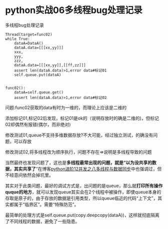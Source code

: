 # python实战06多线程bug处理记录
多线程bug处理记录

```
Thread(target=func02)
while True:
    dataA=DataA()
    dataA.data=[[[xx,yy]]]
    xxx,
    yyy,
    zzz,
    dataA.data=[[[xx,yy]],[[ff,zz]]]
    assert len(dataA.data)>1,error data#标记01
    self.queue.put(dataA)


func02():
    dataA=self.queue.get()
    assert len(dataA.data)>1,error data#标记02

```
问题:func02获取的data有时为一维的，而理论上应该是二维的

添加标记01,标记02后发现，标记01是ok的（说明存放时的确是二维的)，但标记02却偶然有报错(偶尔，而非绝对)

修改测试01,queue不支持多维数据存放?不大可能，经过独立测试，的确没有问题，可以存放

修改测试02,将多线程改为顺序执行，问题不存在=>说明是多线程导致的问题

当然最终也发现问题了，这也是**多线程最常出现的问题，就是“以为没共享的数据，其实共享了**”在博客[python进阶12并发之八多线程与数据同步](https://hexo.yuanjh.cn/hexo/347e85fb/)中也强调过，但不经意间依然会掉坑里。

其实对于此类问题，最好的调试方式是，出问题的是queue，那么就**打印所有操作quque的地方**，就可以发现queue其实会在2个线程中被操作，即使queue本身的存取是原子的，由于存放的数据是引用类型，所以queue临近的代码“上下文”，其实都属于“临界区”。需要“特殊防范”。

最简单的处理方式是self.queue.put(copy.deepcopy(dataA))，这样就彻底隔离了不同线程的数据，避免了一些隐患。


